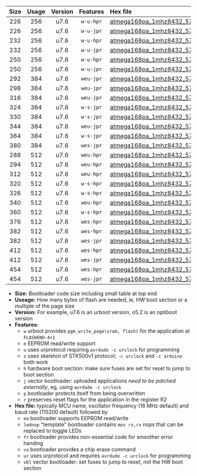 |Size|Usage|Version|Features|Hex file|
|:-:|:-:|:-:|:-:|:--|
|226|256|u7.6|`w-u-hpr`|[atmega168pa_1mhz8432_57600bps_ur.hex](https://raw.githubusercontent.com/stefanrueger/urboot/main//atmega168pa_1mhz8432_57600bps_ur.hex)|
|226|256|u7.6|`w-u-jpr`|[atmega168pa_1mhz8432_57600bps_ur_vbl.hex](https://raw.githubusercontent.com/stefanrueger/urboot/main//atmega168pa_1mhz8432_57600bps_ur_vbl.hex)|
|232|256|u7.6|`w-u-hpr`|[atmega168pa_1mhz8432_57600bps_lednop_ur.hex](https://raw.githubusercontent.com/stefanrueger/urboot/main//atmega168pa_1mhz8432_57600bps_lednop_ur.hex)|
|232|256|u7.6|`w-u-jpr`|[atmega168pa_1mhz8432_57600bps_lednop_ur_vbl.hex](https://raw.githubusercontent.com/stefanrueger/urboot/main//atmega168pa_1mhz8432_57600bps_lednop_ur_vbl.hex)|
|250|256|u7.6|`w-u-hpr`|[atmega168pa_1mhz8432_57600bps_lednop_fr_ur.hex](https://raw.githubusercontent.com/stefanrueger/urboot/main//atmega168pa_1mhz8432_57600bps_lednop_fr_ur.hex)|
|250|256|u7.6|`w-u-jpr`|[atmega168pa_1mhz8432_57600bps_lednop_fr_ur_vbl.hex](https://raw.githubusercontent.com/stefanrueger/urboot/main//atmega168pa_1mhz8432_57600bps_lednop_fr_ur_vbl.hex)|
|292|384|u7.6|`weu-jpr`|[atmega168pa_1mhz8432_57600bps_ee_ur_vbl.hex](https://raw.githubusercontent.com/stefanrueger/urboot/main//atmega168pa_1mhz8432_57600bps_ee_ur_vbl.hex)|
|298|384|u7.6|`weu-jpr`|[atmega168pa_1mhz8432_57600bps_ee_lednop_ur_vbl.hex](https://raw.githubusercontent.com/stefanrueger/urboot/main//atmega168pa_1mhz8432_57600bps_ee_lednop_ur_vbl.hex)|
|316|384|u7.6|`weu-jpr`|[atmega168pa_1mhz8432_57600bps_ee_lednop_fr_ur_vbl.hex](https://raw.githubusercontent.com/stefanrueger/urboot/main//atmega168pa_1mhz8432_57600bps_ee_lednop_fr_ur_vbl.hex)|
|324|384|u7.6|`w-s-jpr`|[atmega168pa_1mhz8432_57600bps_vbl.hex](https://raw.githubusercontent.com/stefanrueger/urboot/main//atmega168pa_1mhz8432_57600bps_vbl.hex)|
|330|384|u7.6|`w-s-jpr`|[atmega168pa_1mhz8432_57600bps_lednop_vbl.hex](https://raw.githubusercontent.com/stefanrueger/urboot/main//atmega168pa_1mhz8432_57600bps_lednop_vbl.hex)|
|344|384|u7.6|`weu-jpr`|[atmega168pa_1mhz8432_57600bps_ee_lednop_fr_ce_ur_vbl.hex](https://raw.githubusercontent.com/stefanrueger/urboot/main//atmega168pa_1mhz8432_57600bps_ee_lednop_fr_ce_ur_vbl.hex)|
|364|384|u7.6|`w-s-jpr`|[atmega168pa_1mhz8432_57600bps_lednop_fr_vbl.hex](https://raw.githubusercontent.com/stefanrueger/urboot/main//atmega168pa_1mhz8432_57600bps_lednop_fr_vbl.hex)|
|380|384|u7.6|`wes-jpr`|[atmega168pa_1mhz8432_57600bps_ee_vbl.hex](https://raw.githubusercontent.com/stefanrueger/urboot/main//atmega168pa_1mhz8432_57600bps_ee_vbl.hex)|
|288|512|u7.6|`weu-hpr`|[atmega168pa_1mhz8432_57600bps_ee_ur.hex](https://raw.githubusercontent.com/stefanrueger/urboot/main//atmega168pa_1mhz8432_57600bps_ee_ur.hex)|
|294|512|u7.6|`weu-hpr`|[atmega168pa_1mhz8432_57600bps_ee_lednop_ur.hex](https://raw.githubusercontent.com/stefanrueger/urboot/main//atmega168pa_1mhz8432_57600bps_ee_lednop_ur.hex)|
|312|512|u7.6|`weu-hpr`|[atmega168pa_1mhz8432_57600bps_ee_lednop_fr_ur.hex](https://raw.githubusercontent.com/stefanrueger/urboot/main//atmega168pa_1mhz8432_57600bps_ee_lednop_fr_ur.hex)|
|320|512|u7.6|`w-s-hpr`|[atmega168pa_1mhz8432_57600bps.hex](https://raw.githubusercontent.com/stefanrueger/urboot/main//atmega168pa_1mhz8432_57600bps.hex)|
|326|512|u7.6|`w-s-hpr`|[atmega168pa_1mhz8432_57600bps_lednop.hex](https://raw.githubusercontent.com/stefanrueger/urboot/main//atmega168pa_1mhz8432_57600bps_lednop.hex)|
|340|512|u7.6|`weu-hpr`|[atmega168pa_1mhz8432_57600bps_ee_lednop_fr_ce_ur.hex](https://raw.githubusercontent.com/stefanrueger/urboot/main//atmega168pa_1mhz8432_57600bps_ee_lednop_fr_ce_ur.hex)|
|360|512|u7.6|`w-s-hpr`|[atmega168pa_1mhz8432_57600bps_lednop_fr.hex](https://raw.githubusercontent.com/stefanrueger/urboot/main//atmega168pa_1mhz8432_57600bps_lednop_fr.hex)|
|376|512|u7.6|`wes-hpr`|[atmega168pa_1mhz8432_57600bps_ee.hex](https://raw.githubusercontent.com/stefanrueger/urboot/main//atmega168pa_1mhz8432_57600bps_ee.hex)|
|382|512|u7.6|`wes-hpr`|[atmega168pa_1mhz8432_57600bps_ee_lednop.hex](https://raw.githubusercontent.com/stefanrueger/urboot/main//atmega168pa_1mhz8432_57600bps_ee_lednop.hex)|
|382|512|u7.6|`wes-jpr`|[atmega168pa_1mhz8432_57600bps_ee_lednop_vbl.hex](https://raw.githubusercontent.com/stefanrueger/urboot/main//atmega168pa_1mhz8432_57600bps_ee_lednop_vbl.hex)|
|412|512|u7.6|`wes-hpr`|[atmega168pa_1mhz8432_57600bps_ee_lednop_fr.hex](https://raw.githubusercontent.com/stefanrueger/urboot/main//atmega168pa_1mhz8432_57600bps_ee_lednop_fr.hex)|
|412|512|u7.6|`wes-jpr`|[atmega168pa_1mhz8432_57600bps_ee_lednop_fr_vbl.hex](https://raw.githubusercontent.com/stefanrueger/urboot/main//atmega168pa_1mhz8432_57600bps_ee_lednop_fr_vbl.hex)|
|454|512|u7.6|`wes-hpr`|[atmega168pa_1mhz8432_57600bps_ee_lednop_fr_ce.hex](https://raw.githubusercontent.com/stefanrueger/urboot/main//atmega168pa_1mhz8432_57600bps_ee_lednop_fr_ce.hex)|
|454|512|u7.6|`wes-jpr`|[atmega168pa_1mhz8432_57600bps_ee_lednop_fr_ce_vbl.hex](https://raw.githubusercontent.com/stefanrueger/urboot/main//atmega168pa_1mhz8432_57600bps_ee_lednop_fr_ce_vbl.hex)|

- **Size:** Bootloader code size including small table at top end
- **Useage:** How many bytes of flash are needed, ie, HW boot section or a multiple of the page size
- **Version:** For example, u7.6 is an urboot version, o5.2 is an optiboot version
- **Features:**
  + `w` urboot provides `pgm_write_page(sram, flash)` for the application at `FLASHEND-4+1`
  + `e` EEPROM read/write support
  + `u` uses urprotocol requiring `avrdude -c urclock` for programming
  + `s` uses skeleton of STK500v1 protocol; `-c urclock` and `-c arduino` both work
  + `h` hardware boot section: make sure fuses are set for reset to jump to boot section
  + `j` vector bootloader: uploaded applications *need to be patched externally*, eg, using `avrdude -c urclock`
  + `p` bootloader protects itself from being overwritten
  + `r` preserves reset flags for the application in the register R2
- **Hex file:** typically MCU name, oscillator frequency (16 MHz default) and baud rate (115200 default) followed by
  + `ee` bootloader supports EEPROM read/write
  + `lednop` "template" bootloader contains `mov rx,rx` nops that can be replaced to toggle LEDs
  + `fr` bootloader provides non-essential code for smoother error handing
  + `ce` bootloader provides a chip erase command
  + `ur` uses urprotocol and requires `avrdude -c urclock` for programming
  + `vbl` vector bootloader: set fuses to jump to reset, not the HW boot section
